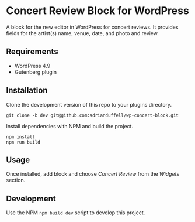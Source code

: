 # Concert Review Block for WordPress

A block for the new editor in WordPress for concert reviews. It provides fields for the artist(s) name, venue, date, and photo and review.

## Requirements

- WordPress 4.9
- Gutenberg plugin

## Installation

Clone the development version of this repo to your plugins directory.
```shell
git clone -b dev git@github.com:adrianduffell/wp-concert-block.git
```

Install dependencies with NPM and build the project.
```shell
npm install
npm run build
```

## Usage

Once installed, add block and choose _Concert Review_ from the _Widgets_ section.

## Development

Use the NPM `npm build dev` script to develop this project.
